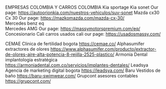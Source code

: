 EMPRESAS COLOMBIA Y CARROS COLOMBIA
Kia sportage
Kia sonet
Our page: https://autoorionkia.com/nuestros-vehiculos/suv-sonet	
Mazda cx30
Cx 30
Our page:  https://mazkomazda.com/mazda-cx-30/	
Mercedes benz eq	
Mercedes AMG
Our page: https://massymotorspremium.com/eq/		
Concesionario Cali
carros usados cali
our page: https://usadosmassy.com/	

CEMAE
Clinica de fertilidad bogota
https://cemae.co/ 
Alphasumifer
extractores de olores
https://www.alphasumifer.com/producto/extractor-de-olores-aire-alta-potencia-8-rejilla-2525-plastico/ 
Armonia Dental
implantologia estratégica
https://armoniadental.com.co/servicios/implantes-dentales/ 
Leadsya
Agencia de marketing digital bogota
https://leadsya.com/ 
Baru
Vestidos de baño 
https://baru-swimwear.com/ 
Grupcont
asesores contables
https://grupcont.com/ 
